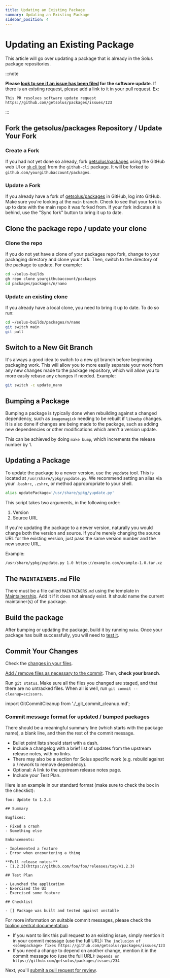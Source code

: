 ```yaml
---
title: Updating an Existing Package
summary: Updating an Existing Package
sidebar_position: 4
---
```


# Updating an Existing Package

This article will go over updating a package that is already in the Solus package repositories.

:::note

**Please [look to see if an issue has been filed](https://github.com/getsolus/packages/issues?q=label%3A%22Package+Request%22) for the software update**.
If there is an existing request, please add a link to it in your pull request. Ex:

```
This PR resolves software update request https://github.com/getsolus/packages/issues/123
```

:::


## Fork the getsolus/packages Repository / Update Your Fork

### Create a Fork

If you had not yet done so already, fork [getsolus/packages](https://github.com/getsolus/packages) using the GitHub web UI or [`gh` cli tool](https://cli.github.com/manual/gh_repo_fork) from the `github-cli` package. It will be forked to `github.com/yourgithubaccount/packages`.

### Update a Fork

If you already have a fork of [getsolus/packages](https://github.com/getsolus/packages) in GitHub, log into GitHub. Make sure you're looking at the `main` branch. Check to see that your fork is up to date with the main repo it was forked from. If your fork indicates it is behind, use the "Sync fork" button to bring it up to date.

## Clone the package repo / update your clone

### Clone the repo

If you do not yet have a clone of your packages repo fork, change to your packaging directory and clone your fork. Then, switch to the directory of the package to update. For example:

```bash
cd ~/solus-builds
gh repo clone yourgithubaccount/packages
cd packages/packages/n/nano
```

### Update an existing clone

If you already have a local clone, you need to bring it up to date. To do so run:

```bash
cd ~/solus-builds/packages/n/nano
git switch main
git pull
```

## Switch to a New Git Branch

It's always a good idea to switch to a new git branch before beginning packaging work. This will allow you to more easily separate your work from any new changes made to the package repository, which will allow you to more easily rebase any changes if needed.
Example:

```bash
git switch -c update_nano
```

## Bumping a Package

Bumping a package is typically done when rebuilding against a changed dependency, such as `imagemagick` needing to be rebuilt if `libwebp` changes. It is also done if changes are being made to the package, such as adding new dependencies or other modifications which aren't a version update.

This can be achieved by doing `make bump`, which increments the release number by 1.

## Updating a Package

To update the package to a newer version, use the `yupdate` tool. This is located at `/usr/share/ypkg/yupdate.py`. We recommend setting an alias via your `.bashrc`, `.zshrc`, or method appropropriate to your shell.

```bash
alias updatePackage='/usr/share/ypkg/yupdate.py'
```

This script takes two arguments, in the following order:

1. Version
2. Source URL

If you're updating the package to a newer version, naturally you would change both the version and source. If you're merely changing the source URL for the existing version, just pass the same version number and the new source URL.

Example:

```bash
/usr/share/ypkg/yupdate.py 1.0 https://example.com/example-1.0.tar.xz
```

## The `MAINTAINERS.md` File

There must be a file called `MAINTAINERS.md` using the template in [Maintainership](procedures/maintainership.md). Add it if it does not already exist. It should name the current maintainer(s) of the package.

## Build the package

After bumping or updating the package, build it by running `make`.
Once your package has built successfully, you will need to [test it](testing-a-package).

## Commit Your Changes

Check the [changes in your files](git-basics#check-the-changes-in-your-files).

[Add / remove files as necessary to the commit](git-basics.md). Then, **check your branch**.

Run `git status`. Make sure all the files you changed are staged, and that there are no untracked files. When all is well, run `git commit --cleanup=scissors`.

import GitCommitCleanup from './_git_commit_cleanup.md';

<GitCommitCleanup/>

### Commit message format for updated / bumped packages

There should be a meaningful summary line (which starts with the package name), a blank line, and then the rest of the commit message.

- Bullet point lists should start with a dash.
- Include a changelog with a brief list of updates from the upstream release notes, with no links.
- There may also be a section for Solus specific work (e.g. rebuild against x / rework to remove dependency).
- Optional: A link to the upstream release notes page.
- Include your Test Plan.

Here is an example in our standard format (make sure to check the box in the checklist):

```
foo: Update to 1.2.3

## Summary

Bugfixes:

- Fixed a crash
- Something else

Enhancements:

- Implemented a feature
- Error when encountering a thing

**Full release notes:**
- [1.2.3](https://github.com/foo/foo/releases/tag/v1.2.3)

## Test Plan

- Launched the application
- Exercised the UI
- Exercised some feature

## Checklist

- [] Package was built and tested against unstable
```

For more information on suitable commit messages, please check the [tooling central documentation](https://github.com/solus-project/tooling-central/blob/master/README.rst#using-git).

- If you want to link this pull request to an existing issue, simply mention it in your commit message (use the full URL): `The inclusion of <somepackage> fixes https://github.com/getsolus/packages/issues/123`
- If you need a change to depend on another change, mention it in the commit message too (use the full URL): `Depends on https://github.com/getsolus/packages/issues/234`

Next, you'll [submit a pull request for review](submitting-a-pull-request.md).
